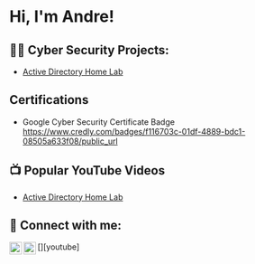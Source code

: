 <h1>Hi, I'm Andre! 

<h2>👨‍💻 Cyber Security Projects:</h2>

  - [Active Directory Home Lab](https://github.com/joshmadakor1/Algorithms-Practice)
    
<h2> Certifications</h2>

- Google Cyber Security Certificate Badge https://www.credly.com/badges/f116703c-01df-4889-bdc1-08505a633f08/public_url

  
<h2>📺 Popular YouTube Videos</h2>

- [Active Directory Home Lab](https://www.youtube.com/watch?v=a83ASGn_V_s)
  

<h2> 🤳 Connect with me:</h2>

[<img align="left" alt="JoshMadakor | YouTube" width="22px" src="https://cdn.jsdelivr.net/npm/simple-icons@v3/icons/youtube.svg" />][youtube]
[<img align="left" alt="JoshMadakor | LinkedIn" width="22px" src="https://cdn.jsdelivr.net/npm/simple-icons@v3/icons/linkedin.svg" />][linkedin]

[linkedin]: https://www.linkedin.com/in/andre-rivera-3334a7126/

<!--
**joshmadakor1/joshmadakor1** is a ✨ _special_ ✨ repository because its `README.md` (this file) appears on your GitHub profile.

Here are some ideas to get you started:

- 🔭 I’m currently working on ...
- 🌱 I’m currently learning ...
- 👯 I’m looking to collaborate on ...
- 🤔 I’m looking for help with ...
- 💬 Ask me about ...
- 📫 How to reach me: ...
- 😄 Pronouns: ...
- ⚡ Fun fact: ...
-->
